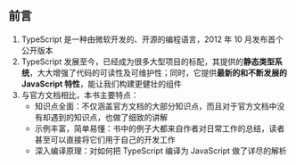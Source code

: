 ## 前言

1. TypeScript 是一种由微软开发的、开源的编程语言，2012 年 10 月发布首个公开版本
2. TypeScript 发展至今，已经成为很多大型项目的标配，其提供的**静态类型系统**，大大增强了代码的可读性及可维护性；同时，它提供**最新的和不断发展的 JavaScript 特性**，能让我们构建更健壮的组件
3. 与官方文档相比，本书主要特点：
   - 知识点全面：不仅涵盖官方文档的大部分知识点，而且对于官方文档中没有却遇到的知识点，也做了细致的讲解
   - 示例丰富，简单易懂：书中的例子大都来自作者对日常工作的总结，读者甚至可以直接将它们用于自己的开发工作
   - 深入编译原理：对如何把 TypeScript 编译为 JavaScript 做了详尽的解析